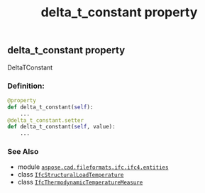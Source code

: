 ﻿---
title: delta_t_constant property
second_title: Aspose.CAD for Python via .NET API References
description: 
type: docs
weight: 30
url: /aspose.cad.fileformats.ifc.ifc4.entities/ifcstructuralloadtemperature/delta_t_constant/
is_root: false
---

## delta_t_constant property


DeltaTConstant
### Definition:
```python
@property
def delta_t_constant(self):
    ...
@delta_t_constant.setter
def delta_t_constant(self, value):
    ...
```

### See Also
* module [`aspose.cad.fileformats.ifc.ifc4.entities`](../../)
* class [`IfcStructuralLoadTemperature`](/cad/python-net/aspose.cad.fileformats.ifc.ifc4.entities/ifcstructuralloadtemperature)
* class [`IfcThermodynamicTemperatureMeasure`](/cad/python-net/aspose.cad.fileformats.ifc.ifc4.types/ifcthermodynamictemperaturemeasure)
